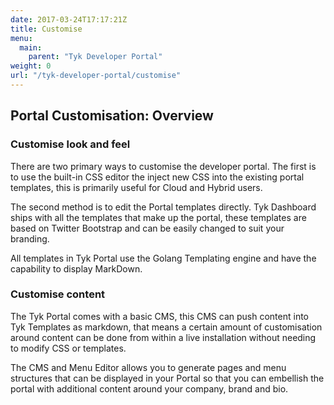 ```yaml
---
date: 2017-03-24T17:17:21Z
title: Customise
menu:
  main:
    parent: "Tyk Developer Portal"
weight: 0
url: "/tyk-developer-portal/customise"
---
```


## Portal Customisation: Overview

### Customise look and feel

There are two primary ways to customise the developer portal. The first is to use the built-in CSS editor the inject new CSS into the existing portal templates, this is primarily useful for Cloud and Hybrid users.

The second method is to edit the Portal templates directly. Tyk Dashboard ships with all the templates that make up the portal, these templates are based on Twitter Bootstrap and can be easily changed to suit your branding.

All templates in Tyk Portal use the Golang Templating engine and have the capability to display MarkDown.

### Customise content

The Tyk Portal comes with a basic CMS, this CMS can push content into Tyk Templates as markdown, that means a certain amount of customisation around content can be done from within a live installation without needing to modify CSS or templates.

The CMS and Menu Editor allows you to generate pages and menu structures that can be displayed in your Portal so that you can embellish the portal with additional content around your company, brand and bio.

